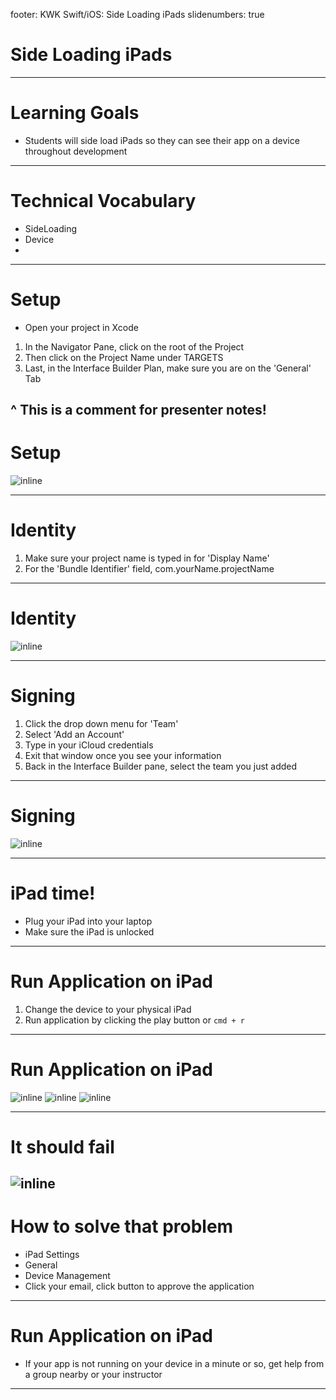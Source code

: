 footer: KWK Swift/iOS: Side Loading iPads
slidenumbers: true

# Side Loading iPads

---

# Learning Goals

* Students will side load iPads so they can see their app on a device throughout development

---

# Technical Vocabulary

* SideLoading
* Device
*

---

# Setup

* Open your project in Xcode
1. In the Navigator Pane, click on the root of the Project
2. Then click on the Project Name under TARGETS
3. Last, in the Interface Builder Plan, make sure you are on the 'General' Tab

^ This is a comment for presenter notes!
---

# Setup

![inline](slide_images/side_loading_xcode_setup.png)


---

# Identity

1. Make sure your project name is typed in for 'Display Name'
2. For the 'Bundle Identifier' field, com.yourName.projectName

---

# Identity

![inline](slide_images/side_loading_xcode_identity.png)

---

# Signing

1. Click the drop down menu for 'Team'
2. Select 'Add an Account'
3. Type in your iCloud credentials
4. Exit that window once you see your information
5. Back in the Interface Builder pane, select the team you just added

---

# Signing

![inline](slide_images/side_loading_xcode_signing.png)

---

# iPad time!

* Plug your iPad into your laptop
* Make sure the iPad is unlocked

---

# Run Application on iPad

1. Change the device to your physical iPad
2. Run application by clicking the play button or `cmd + r`

---

# Run Application on iPad

![inline](slide_images/side_loading_xcode_change_device.png)
![inline](slide_images/side_loading_xcode_select_device.png)
![inline](slide_images/side_loading_xcode_run_app.png)

---

# It should fail

![inline](slide_images/side_loading_ipad_untrusted_dev.png)
---

# How to solve that problem

* iPad Settings
* General
* Device Management
* Click your email, click button to approve the application

---

# Run Application on iPad

* If your app is not running on your device in a minute or so, get help from a group nearby or your instructor

---
